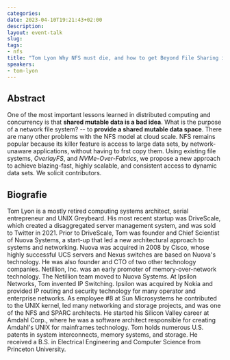 ```yaml
---
categories:
date: 2023-04-10T19:21:43+02:00
description:
layout: event-talk
slug:
tags:
- nfs
title: "Tom Lyon Why NFS must die, and how to get Beyond File Sharing in the Cloud."
speakers:
- tom-lyon
---
```


## Abstract

One of the most important lessons learned in distributed computing and concurrency is that
**shared mutable data is a bad idea**.  What is the purpose of a network file system? --
to **provide a shared mutable data space**.
There are many other problems with the NFS model at cloud scale.
NFS remains popular because its killer feature is access to large data sets,
by network-unaware applications, without having to frst copy them.
Using existing file systems, *OverlayFS*, and *NVMe-Over-Fabrics*,
we propose a new approach to achieve blazing-fast, highly scalable, and consistent access to
dynamic data sets.  We solicit contributors.

## Biografie

Tom Lyon is a mostly retired computing systems architect, serial entrepreneur and UNIX Greybeard.
His most recent startup was DriveScale, which created a disaggregated server management system,
and was sold to Twitter in 2021.
Prior to DriveScale, Tom was founder and Chief Scientist of Nuova Systems,
a start-up that led a new architectural approach to systems and networking.
Nuova was acquired in 2008 by Cisco, whose highly successful UCS servers and Nexus switches
are based on Nuova's technology.
He was also founder and CTO of two other technology companies.
Netillion, Inc. was an early promoter of memory-over-network technology.
The Netillion team moved to Nuova Systems.
At Ipsilon Networks, Tom invented IP Switching.
Ipsilon was acquired by Nokia and provided IP routing and security technology
for many operator and enterprise networks.
As employee #8 at Sun Microsystems
he contributed to the UNIX kernel, led many networking and storage projects,
and was one of the NFS and SPARC architects.
He started his Silicon Valley career at Amdahl Corp., where he was a software architect
responsible for creating Amdahl's UNIX for mainframes technology.
Tom holds numerous U.S. patents in system interconnects, memory systems, and storage.
He received a B.S. in Electrical Engineering and Computer Science from Princeton University.
